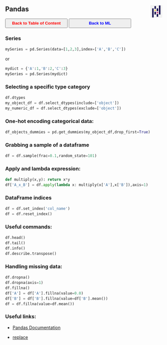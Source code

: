 ## Pandas <img src="../img/pandas_logo.jpg" width="38" height="40" style="float: right;" />

<a><button name="button" style = "color:red;width:200px;height:30px;cursor:pointer" onclick="window.location.href='https://reynier0611.github.io';">**Back to Table of Content**</button></a> <a><button name="button" style = "color:blue;width:200px;height:30px;cursor:pointer" onclick="window.location.href='https://reynier0611.github.io/ml/ml.html';">**Back to ML**</button></a>

### Series

```python
mySeries = pd.Series(data=[1,2,3],index=['A','B','C'])
```

or

```python
mydict = {'A':1,'B':2,'C':3}
mySeries = pd.Series(mydict)
```

### Selecting a specific type category

```python
df.dtypes
my_object_df = df.select_dtypes(include=['object'])
my_numeric_df = df.select_dtypes(exclude=['object'])
```

### One-hot encoding categorical data:

```python
df_objects_dummies = pd.get_dummies(my_object_df,drop_first=True)
```

### Grabbing a sample of a dataframe

```python
df = df.sample(frac=0.1,random_state=101)
```

### Apply and lambda expression:

```python
def multiply(x,y): return x*y
df['A_x_B'] = df.apply(lambda x: multiply(x['A'],x['B']),axis=1)
```

### DataFrame indices

```python
df = df.set_index('col_name')
df = df.reset_index()
```

### Useful commands:

```python
df.head()
df.tail()
df.info()
df.describe.transpose()
```

### Handling missing data:

```python
df.dropna()
df.dropna(axis=1)
df.fillna()
df['A'] = df['A'].fillna(value=0.0)
df['B'] = df['B'].fillna(value=df['B'].mean())
df = df.fillna(value=df.mean())
```

### Useful links:

- [Pandas Documentation](https://pandas.pydata.org/docs/user_guide/index.html)

- [replace](https://pandas.pydata.org/pandas-docs/stable/reference/api/pandas.DataFrame.replace.html)